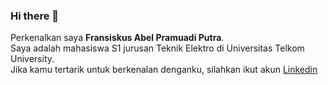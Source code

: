 ### Hi there 👋

Perkenalkan saya **Fransiskus Abel Pramuadi Putra**.<br>
Saya adalah mahasiswa S1 jurusan Teknik Elektro di Universitas Telkom University.<br>
Jika kamu tertarik untuk berkenalan denganku, silahkan ikut akun [Linkedin](https://www.linkedin.com/in/fransiskusabelpp/)

<!--
**fransiskusabelpp/fransiskusabelpp** is a ✨ _special_ ✨ repository because its `README.md` (this file) appears on your GitHub profile.

Here are some ideas to get you started:

- 🔭 I’m currently working on ...
- 🌱 I’m currently learning ...
- 👯 I’m looking to collaborate on ...
- 🤔 I’m looking for help with ...
- 💬 Ask me about ...
- 📫 How to reach me: ...
- 😄 Pronouns: ...
- ⚡ Fun fact: ...
-->
